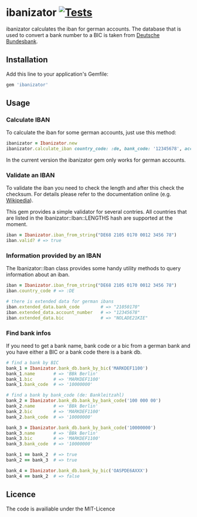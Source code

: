 # ibanizator [![Tests](https://github.com/softwareinmotion/ibanizator/actions/workflows/ruby.yml/badge.svg)](https://github.com/softwareinmotion/ibanizator/actions/workflows/ruby.yml)

ibanizator calculates the iban for german accounts. The database that is used to convert a bank number to a
BIC is taken from [Deutsche Bundesbank](https://www.bundesbank.de/en/tasks/payment-systems/services/bank-sort-codes/download-bank-sort-codes-626218).

## Installation

Add this line to your application's Gemfile:

```ruby
gem 'ibanizator'
```

## Usage

### Calculate IBAN

To calculate the iban for some german accounts, just use this method:

```ruby
ibanizator = Ibanizator.new
ibanizator.calculate_iban country_code: :de, bank_code: '12345678', account_number: '123456789'
```

In the current version the ibanizator gem only works for german accounts.

### Validate an IBAN

To validate the iban you need to check the length and after this check the checksum. For details please refer to
the documentation online (e.g. [Wikipedia](http://es.wikipedia.org/wiki/IBAN)).

This gem provides a simple validator for several contries. All countries that are listed in the Ibanizator::Iban::LENGTHS hash are supported at the moment.

```ruby
iban = Ibanizator.iban_from_string("DE68 2105 0170 0012 3456 78")
iban.valid? # => true
```

### Information provided by an IBAN

The Ibanizator::Iban class provides some handy utility methods to query
information about an iban.

```ruby
iban = Ibanizator.iban_from_string("DE68 2105 0170 0012 3456 78")
iban.country_code # => :DE

# there is extended data for german ibans
iban.extended_data.bank_code        # => "21050170"
iban.extended_data.account_number   # => "12345678"
iban.extended_data.bic              # => "NOLADE21KIE"
```

### Find bank infos

If you need to get a bank name, bank code or a bic from a german bank and you
have either a BIC or a bank code there is a bank db.

```ruby
# find a bank by BIC
bank_1 = Ibanizator.bank_db.bank_by_bic('MARKDEF1100')
bank_1.name       # => 'BBk Berlin'
bank_1.bic        # => 'MARKDEF1100'
bank_1.bank_code  # => '10000000'

# find a bank by bank_code (de: Bankleitzahl)
bank_2 = Ibanizator.bank_db.bank_by_bank_code('100 000 00')
bank_2.name       # => 'BBk Berlin'
bank_2.bic        # => 'MARKDEF1100'
bank_2.bank_code  # => '10000000'

bank_3 = Ibanizator.bank_db.bank_by_bank_code('10000000')
bank_3.name       # => 'BBk Berlin'
bank_3.bic        # => 'MARKDEF1100'
bank_3.bank_code  # => '10000000'

bank_1 == bank_2  # => true
bank_2 == bank_3  # => true

bank_4 = Ibanizator.bank_db.bank_by_bic('OASPDE6AXXX')
bank_4 == bank_2  # => false
```

## Licence

The code is availiable under the MIT-Licence
